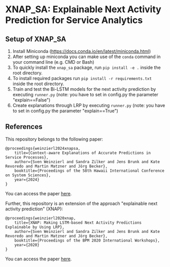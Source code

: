# XNAP_SA: Explainable Next Activity Prediction for Service Analytics


## Setup of XNAP_SA
   1. Install Miniconda (https://docs.conda.io/en/latest/miniconda.html) 
   2. After setting up miniconda you can make use of the `conda` command in your command line (e.g. CMD or Bash)
   3. To quickly install the `xnap_sa` package, run `pip install -e .` inside the root directory.
   4. To install required packages run `pip install -r requirements.txt` inside the root directory.
   6. Train and test the Bi-LSTM models for the next activity prediction by executing `runner.py` (note: you have to set in config.py the parameter "explain==False")
   7. Create explanations through LRP by executing `runner.py` (note: you have to set in config.py the parameter "explain==True")


## References

This repository belongs to the following paper:
```
@proceedings{weinzierl2024xnapsa,
    title={Context-aware Explanations of Accurate Predictions in Service Processes},
    author={Sven Weinzierl and Sandra Zilker and Jens Brunk and Kate Revoredo and Martin Matzner and Jörg Becker},
    booktitle={Proceedings of the 58th Hawaii International Conference on System Sciences},
    year={2024}
}
```
You can access the paper [here](https://www.researchgate.net/publication/374119620_Context-aware_Explanations_of_Accurate_Predictions_in_Service_Processes).

Further, this repository is an extension of the approach "explainable next activity prediction" (XNAP):
```
@proceedings{weinzierl2020xnap,
    title={XNAP: Making LSTM-based Next Activity Predictions Explainable by Using LRP},
    author={Sven Weinzierl and Sandra Zilker and Jens Brunk and Kate Revoredo and Martin Matzner and Jörg Becker},
    booktitle={Proceedings of the BPM 2020 International Workshops},
    year={2020}
}
```
You can access the paper [here](https://www.researchgate.net/publication/342918341_XNAP_Making_LSTM-based_Next_Activity_Predictions_Explainable_by_Using_LRP).
